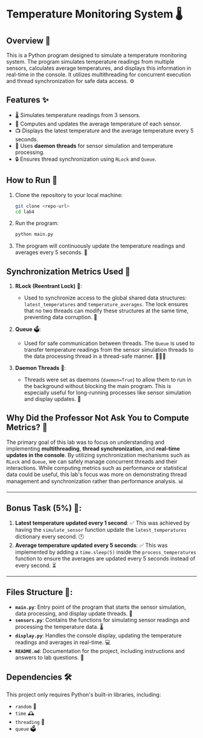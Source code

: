 # Temperature Monitoring System 🌡️

## Overview 📝

This is a Python program designed to simulate a temperature monitoring system. The program simulates temperature readings from multiple sensors, calculates average temperatures, and displays this information in real-time in the console. It utilizes multithreading for concurrent execution and thread synchronization for safe data access. ⚙️

## Features ✨

- 🌡️ Simulates temperature readings from 3 sensors.
- 🔢 Computes and updates the average temperature of each sensor.
- 📺 Displays the latest temperature and the average temperature every 5 seconds.
- 🧵 Uses **daemon threads** for sensor simulation and temperature processing.
- 🔒 Ensures thread synchronization using `RLock` and `Queue`.

## How to Run 🚀

1. Clone the repository to your local machine:
    ```bash
    git clone <repo-url>
    cd lab4
    ```

2. Run the program:
    ```bash
    python main.py
    ```

3. The program will continuously update the temperature readings and averages every 5 seconds. 🔄

## Synchronization Metrics Used 🔑

1. **RLock (Reentrant Lock)** 🔐:
   - Used to synchronize access to the global shared data structures: `latest_temperatures` and `temperature_averages`. The lock ensures that no two threads can modify these structures at the same time, preventing data corruption. 🔄

2. **Queue** 🗳️:
   - Used for safe communication between threads. The `Queue` is used to transfer temperature readings from the sensor simulation threads to the data processing thread in a thread-safe manner. 🏃‍♂️💨

3. **Daemon Threads** 🧵:
   - Threads were set as daemons (`daemon=True`) to allow them to run in the background without blocking the main program. This is especially useful for long-running processes like sensor simulation and display updates. 🌌

## Why Did the Professor Not Ask You to Compute Metrics? 🤔

The primary goal of this lab was to focus on understanding and implementing **multithreading**, **thread synchronization**, and **real-time updates in the console**. By utilizing synchronization mechanisms such as `RLock` and `Queue`, we can safely manage concurrent threads and their interactions. While computing metrics such as performance or statistical data could be useful, this lab's focus was more on demonstrating thread management and synchronization rather than performance analysis. 📊

---

## Bonus Task (5%) 🎉:

1. **Latest temperature updated every 1 second**: ✅ This was achieved by having the `simulate_sensor` function update the `latest_temperatures` dictionary every second. 🕐
2. **Average temperature updated every 5 seconds**: ✅ This was implemented by adding a `time.sleep(5)` inside the `process_temperatures` function to ensure the averages are updated every 5 seconds instead of every second. ⏳

---

## Files Structure 📂:

- **`main.py`**: Entry point of the program that starts the sensor simulation, data processing, and display update threads. 🚀
- **`sensors.py`**: Contains the functions for simulating sensor readings and processing the temperature data. 🌡️
- **`display.py`**: Handles the console display, updating the temperature readings and averages in real-time. 💻
- **`README.md`**: Documentation for the project, including instructions and answers to lab questions. 📄

## Dependencies 🛠️

This project only requires Python's built-in libraries, including:
- `random` 🎲
- `time` 🕰️
- `threading` 🧵
- `queue` 🗳️
